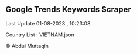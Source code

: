 

## Google Trends Keywords Scraper 
 
Last Update 01-08-2023 , 10:23:08

Country List :
VIETNAM.json



© Abdul Muttaqin 
